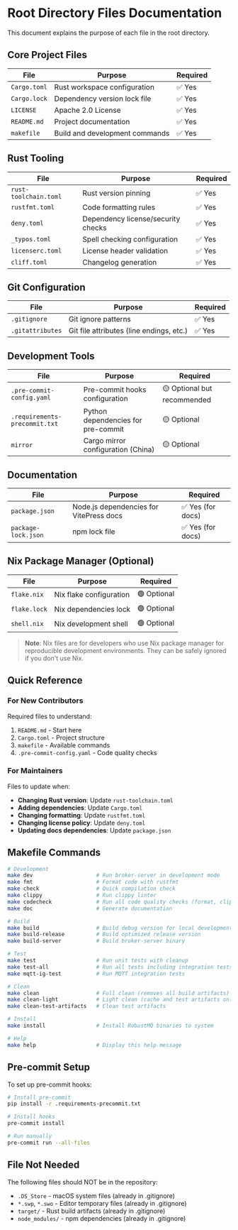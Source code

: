 # Root Directory Files Documentation

This document explains the purpose of each file in the root directory.

## Core Project Files

| File | Purpose | Required |
|------|---------|----------|
| `Cargo.toml` | Rust workspace configuration | ✅ Yes |
| `Cargo.lock` | Dependency version lock file | ✅ Yes |
| `LICENSE` | Apache 2.0 License | ✅ Yes |
| `README.md` | Project documentation | ✅ Yes |
| `makefile` | Build and development commands | ✅ Yes |

## Rust Tooling

| File | Purpose | Required |
|------|---------|----------|
| `rust-toolchain.toml` | Rust version pinning | ✅ Yes |
| `rustfmt.toml` | Code formatting rules | ✅ Yes |
| `deny.toml` | Dependency license/security checks | ✅ Yes |
| `_typos.toml` | Spell checking configuration | ✅ Yes |
| `licenserc.toml` | License header validation | ✅ Yes |
| `cliff.toml` | Changelog generation | ✅ Yes |

## Git Configuration

| File | Purpose | Required |
|------|---------|----------|
| `.gitignore` | Git ignore patterns | ✅ Yes |
| `.gitattributes` | Git file attributes (line endings, etc.) | ✅ Yes |

## Development Tools

| File | Purpose | Required |
|------|---------|----------|
| `.pre-commit-config.yaml` | Pre-commit hooks configuration | 🟡 Optional but recommended |
| `.requirements-precommit.txt` | Python dependencies for pre-commit | 🟡 Optional |
| `mirror` | Cargo mirror configuration (China) | 🟡 Optional |

## Documentation

| File | Purpose | Required |
|------|---------|----------|
| `package.json` | Node.js dependencies for VitePress docs | ✅ Yes (for docs) |
| `package-lock.json` | npm lock file | ✅ Yes (for docs) |

## Nix Package Manager (Optional)

| File | Purpose | Required |
|------|---------|----------|
| `flake.nix` | Nix flake configuration | 🟢 Optional |
| `flake.lock` | Nix dependencies lock | 🟢 Optional |
| `shell.nix` | Nix development shell | 🟢 Optional |

> **Note**: Nix files are for developers who use Nix package manager for reproducible development environments. They can be safely ignored if you don't use Nix.

## Quick Reference

### For New Contributors

Required files to understand:
1. `README.md` - Start here
2. `Cargo.toml` - Project structure
3. `makefile` - Available commands
4. `.pre-commit-config.yaml` - Code quality checks

### For Maintainers

Files to update when:
- **Changing Rust version**: Update `rust-toolchain.toml`
- **Adding dependencies**: Update `Cargo.toml`
- **Changing formatting**: Update `rustfmt.toml`
- **Changing license policy**: Update `deny.toml`
- **Updating docs dependencies**: Update `package.json`

## Makefile Commands

```bash
# Development
make dev                    # Run broker-server in development mode
make fmt                    # Format code with rustfmt
make check                  # Quick compilation check
make clippy                 # Run clippy linter
make codecheck              # Run all code quality checks (format, clippy, license)
make doc                    # Generate documentation

# Build
make build                  # Build debug version for local development
make build-release          # Build optimized release version
make build-server           # Build broker-server binary

# Test
make test                   # Run unit tests with cleanup
make test-all               # Run all tests including integration tests
make mqtt-ig-test           # Run MQTT integration tests

# Clean
make clean                  # Full clean (removes all build artifacts)
make clean-light            # Light clean (cache and test artifacts only)
make clean-test-artifacts   # Clean test artifacts

# Install
make install                # Install RobustMQ binaries to system

# Help
make help                   # Display this help message
```

## Pre-commit Setup

To set up pre-commit hooks:

```bash
# Install pre-commit
pip install -r .requirements-precommit.txt

# Install hooks
pre-commit install

# Run manually
pre-commit run --all-files
```

## File Not Needed

The following files should NOT be in the repository:
- `.DS_Store` - macOS system files (already in .gitignore)
- `*.swp`, `*.swo` - Editor temporary files (already in .gitignore)
- `target/` - Rust build artifacts (already in .gitignore)
- `node_modules/` - npm dependencies (already in .gitignore)

